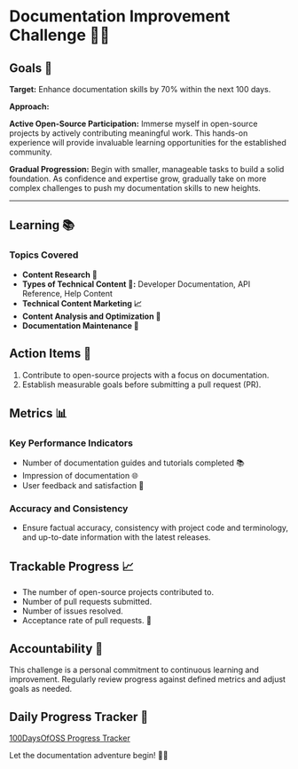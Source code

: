 # Documentation Improvement Challenge 📘🚀

## Goals 🎯

**Target:** 
Enhance documentation skills by 70% within the next 100 days.

**Approach:**

**Active Open-Source Participation:**
Immerse myself in open-source projects by actively contributing meaningful work. This hands-on experience will provide invaluable learning opportunities for the established community.

**Gradual Progression:**
Begin with smaller, manageable tasks to build a solid foundation. As confidence and expertise grow, gradually take on more complex challenges to push my documentation skills to new heights.

----

## Learning 📚

### Topics Covered

- **Content Research 📖**
- **Types of Technical Content 🚀:** Developer Documentation, API Reference, Help Content
- **Technical Content Marketing 📈**
- **Content Analysis and Optimization 🔄**
- **Documentation Maintenance 🔧**

## Action Items 🚧

1. Contribute to open-source projects with a focus on documentation.
2. Establish measurable goals before submitting a pull request (PR).

## Metrics 📊

### Key Performance Indicators

- Number of documentation guides and tutorials completed 📚
- Impression of documentation 🌐
- User feedback and satisfaction 🤝

### Accuracy and Consistency

- Ensure factual accuracy, consistency with project code and terminology, and up-to-date information with the latest releases.

## Trackable Progress 📈

- The number of open-source projects contributed to.
- Number of pull requests submitted.
- Number of issues resolved.
- Acceptance rate of pull requests. 🔄

## Accountability 👥

This challenge is a personal commitment to continuous learning and improvement. Regularly review progress against defined metrics and adjust goals as needed.


## Daily Progress Tracker 📝

[100DaysOfOSS Progress Tracker](<https://github.com/Champraise/100-Days-Of-Open-Source/blob/main/progress-tracker.md>)

Let the documentation adventure begin! 🚀📝
